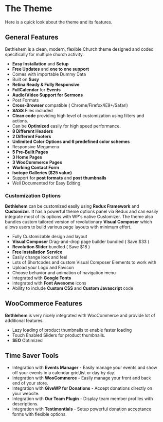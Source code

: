 # The Theme

Here is a quick look about the theme and its features.

## General Features

Bethlehem is a clean, modern, flexible Church theme designed and coded specifically for multiple church activity.

* **Easy Installation** and **Setup**
* **Free Updates** and **one to one support**
* Comes with importable Dummy Data
* Built on **Susy**
* **Retina Ready & Fully Responsive**
* **FullCalendar** for **Events**
* **Audio/Video Support for Sermons**
* Post Formats
* **Cross-Browser** compatible ( Chrome/Firefox/IE9+/Safari)
* **SASS** Files included
* **Clean code** providing high level of customization using filters and actions.
* Can be **Optimized** easily for high speed performance.
* **8 Different Headers**
* **2 Different Footers**
* **Unlimited Color Options and 6 predefined color schemes**
* Responsive Megamenu
* **5 Pre-Built Pages**
* **3 Home Pages**
* **3 WooCommerce Pages**
* **Working Contact Form**
* **Isotope Galleries ($25 value)**
* Support for **post formats** and **post thumbnails**
* Well Documented for Easy Editing

### Customization Options

**Bethlehem** can be customized easily using **Redux Framework** and **Customizer**. It has a powerful theme options panel via Redux and can easily integrate most of its options with WP's native Customizer. The theme also bundles custom tailored version of revolutionary **Visual Composer** which allows users to build various page layouts with minimum effort.

* Fully Customizable design and layout
* **Visual Composer** Drag-and-drop page builder bundled ( Save $33 )
* **Revolution Slider** bundled ( Save $18 )
* **Free Installation Service**
* Easily change look and feel
* Lots of Shortcodes and custom Visual Composer Elements to work with
* Upload your Logo and Favicon
* Choose behavior and animation of navigation menu
* Integrated with **Google Fonts**
* Integrated with **Font Awesome** icons
* Ability to include **Custom CSS** and **Custom Javascript** code

## WooCommerce Features
**Bethlehem** is very nicely integrated with WooCommerce and provide lot of additional features.

* Lazy loading of product thumbnails to enable faster loading
* Touch Enabled Sliders for product thumbnails.
* **SEO** Optimized

## Time Saver Tools
* Integration with **Events Manager** - Easily manage your events and show off your events in a calendar grid,list or day by day.
* Integration with **WooCommerce** - Easily manage your front and back end of your store.
* Integration with **GiveWP for Donations** - Accept donations directly on your website.
* Integration with **Our Team Plugin** - Display team member profiles with descriptions.
* Integration with **Testimontials** - Setup powerful donation acceptance forms with flexible options.
